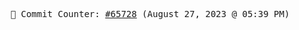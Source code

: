 <p align="center">
    <samp>
        📮 Commit Counter: <a href="https://github.com/Javascript-void0/Javascript-void0/commits/main">#65728</a> (August 27, 2023 @ 05:39 PM)
    </samp>
</p>
